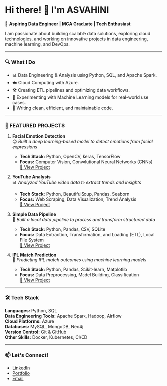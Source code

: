 # Hi there! 👋 I'm ASVAHINI

🚀 **Aspiring Data Engineer | MCA Graduate | Tech Enthusiast**

I am passionate about building scalable data solutions, exploring cloud technologies, and working on innovative projects in data engineering, machine learning, and DevOps.

---

### 🔍 **What I Do**
- 📊 Data Engineering & Analysis  using Python, SQL, and Apache Spark.
- ☁️ Cloud Computing with Azure.
- 🛠️ Creating ETL pipelines and optimizing data workflows.
- 🤖 Experimenting with Machine Learning models for real-world use cases.
- 📜 Writing clean, efficient, and maintainable code.

---

### 🚀 **FEATURED PROJECTS**  
1. **Facial Emotion Detection**  
   😊 *Built a deep learning-based model to detect emotions from facial expressions*  
   - **Tech Stack:** Python, OpenCV, Keras, TensorFlow  
   - **Focus:** Computer Vision, Convolutional Neural Networks (CNNs)  
   [🔗 View Project](https://github.com/ASVAHINI/Facial-Emotion-Detection)  

2. **YouTube Analysis**  
   📊 *Analyzed YouTube video data to extract trends and insights*  
   - **Tech Stack:** Python, BeautifulSoup, Pandas, Seaborn  
   - **Focus:** Web Scraping, Data Visualization, Trend Analysis  
   [🔗 View Project](https://github.com/ASVAHINI/Youtube-Analaysis)  

3. **Simple Data Pipeline**  
   🔄 *Built a local data pipeline to process and transform structured data*  
   - **Tech Stack:** Python, Pandas, CSV, SQLite  
   - **Focus:** Data Extraction, Transformation, and Loading (ETL), Local File System  
   [🔗 View Project](https://github.com/ASVAHINI/data-pipeline)

4. **IPL Match Prediction**  
   🏏 *Predicting IPL match outcomes using machine learning models*  
   - **Tech Stack:** Python, Pandas, Scikit-learn, Matplotlib  
   - **Focus:** Data Preprocessing, Model Building, Classification  
   [🔗 View Project](https://github.com/ASVAHINI/IPL-MATCH-PREDICATION)   

---

### 🛠️ **Tech Stack**
**Languages:** Python, SQL  
**Data Engineering Tools:** Apache Spark, Hadoop, Airflow  
**Cloud Platforms:** Azure  
**Databases:** MySQL, MongoDB, Neo4j  
**Version Control:** Git & GitHub  
**Other Skills:** Docker, Kubernetes, CI/CD

---

### 📫 **Let's Connect!**
- [LinkedIn](https://www.linkedin.com/in/asvahini-s-61615b236/)
- [Portfolio](https://your-portfolio.com)
- [Email](mailto:asvahinis@gmail.com)


